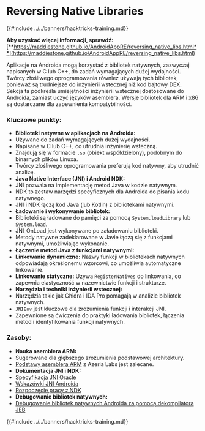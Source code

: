 # Reversing Native Libraries

{{#include ../../banners/hacktricks-training.md}}

**Aby uzyskać więcej informacji, sprawdź:** [**https://maddiestone.github.io/AndroidAppRE/reversing_native_libs.html**](https://maddiestone.github.io/AndroidAppRE/reversing_native_libs.html)

Aplikacje na Androida mogą korzystać z bibliotek natywnych, zazwyczaj napisanych w C lub C++, do zadań wymagających dużej wydajności. Twórcy złośliwego oprogramowania również używają tych bibliotek, ponieważ są trudniejsze do inżynierii wstecznej niż kod bajtowy DEX. Sekcja ta podkreśla umiejętności inżynierii wstecznej dostosowane do Androida, zamiast uczyć języków asemblera. Wersje bibliotek dla ARM i x86 są dostarczane dla zapewnienia kompatybilności.

### Kluczowe punkty:

- **Biblioteki natywne w aplikacjach na Androida:**
- Używane do zadań wymagających dużej wydajności.
- Napisane w C lub C++, co utrudnia inżynierię wsteczną.
- Znajdują się w formacie `.so` (obiekt współdzielony), podobnym do binarnych plików Linuxa.
- Twórcy złośliwego oprogramowania preferują kod natywny, aby utrudnić analizę.
- **Java Native Interface (JNI) i Android NDK:**
- JNI pozwala na implementację metod Java w kodzie natywnym.
- NDK to zestaw narzędzi specyficznych dla Androida do pisania kodu natywnego.
- JNI i NDK łączą kod Java (lub Kotlin) z bibliotekami natywnymi.
- **Ładowanie i wykonywanie bibliotek:**
- Biblioteki są ładowane do pamięci za pomocą `System.loadLibrary` lub `System.load`.
- JNI_OnLoad jest wykonywane po załadowaniu biblioteki.
- Metody natywne zadeklarowane w Javie łączą się z funkcjami natywnymi, umożliwiając wykonanie.
- **Łączenie metod Java z funkcjami natywnymi:**
- **Linkowanie dynamiczne:** Nazwy funkcji w bibliotekach natywnych odpowiadają określonemu wzorcowi, co umożliwia automatyczne linkowanie.
- **Linkowanie statyczne:** Używa `RegisterNatives` do linkowania, co zapewnia elastyczność w nazewnictwie funkcji i strukturze.
- **Narzędzia i techniki inżynierii wstecznej:**
- Narzędzia takie jak Ghidra i IDA Pro pomagają w analizie bibliotek natywnych.
- `JNIEnv` jest kluczowe dla zrozumienia funkcji i interakcji JNI.
- Zapewnione są ćwiczenia do praktyki ładowania bibliotek, łączenia metod i identyfikowania funkcji natywnych.

### Zasoby:

- **Nauka asemblera ARM:**
- Sugerowane dla głębszego zrozumienia podstawowej architektury.
- [Podstawy asemblera ARM](https://azeria-labs.com/writing-arm-assembly-part-1/) z Azeria Labs jest zalecane.
- **Dokumentacja JNI i NDK:**
- [Specyfikacja JNI Oracle](https://docs.oracle.com/javase/7/docs/technotes/guides/jni/spec/jniTOC.html)
- [Wskazówki JNI Androida](https://developer.android.com/training/articles/perf-jni)
- [Rozpoczęcie pracy z NDK](https://developer.android.com/ndk/guides/)
- **Debugowanie bibliotek natywnych:**
- [Debugowanie bibliotek natywnych Androida za pomocą dekompilatora JEB](https://medium.com/@shubhamsonani/how-to-debug-android-native-libraries-using-jeb-decompiler-eec681a22cf3)

{{#include ../../banners/hacktricks-training.md}}
